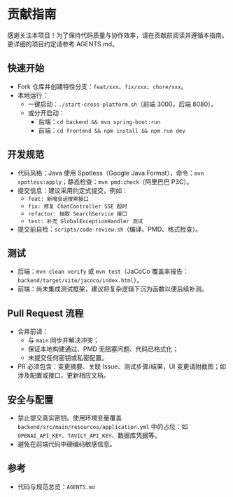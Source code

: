 # 贡献指南

感谢关注本项目！为了保持代码质量与协作效率，请在贡献前阅读并遵循本指南。更详细的项目约定请参考 AGENTS.md。

## 快速开始
- Fork 仓库并创建特性分支：`feat/xxx`、`fix/xxx`、`chore/xxx`。
- 本地运行：
  - 一键启动：`./start-cross-platform.sh`（前端 3000，后端 8080）。
  - 或分开启动：
    - 后端：`cd backend && mvn spring-boot:run`
    - 前端：`cd frontend && npm install && npm run dev`

## 开发规范
- 代码风格：Java 使用 Spotless（Google Java Format），命令：`mvn spotless:apply`；静态检查：`mvn pmd:check`（阿里巴巴 P3C）。
- 提交信息：建议采用约定式提交，例如：
  - `feat: 新增会话搜索接口`
  - `fix: 修复 ChatController SSE 超时`
  - `refactor: 抽取 SearchService 接口`
  - `test: 补充 GlobalExceptionHandler 测试`
- 提交前自检：`scripts/code-review.sh`（编译、PMD、格式检查）。

## 测试
- 后端：`mvn clean verify` 或 `mvn test`（JaCoCo 覆盖率报告：`backend/target/site/jacoco/index.html`）。
- 前端：尚未集成测试框架，建议将复杂逻辑下沉为函数以便后续补测。

## Pull Request 流程
- 合并前请：
  - 与 `main` 同步并解决冲突；
  - 保证本地构建通过、PMD 无阻塞问题、代码已格式化；
  - 未提交任何密钥或私密配置。
- PR 必须包含：变更摘要、关联 Issue、测试步骤/结果，UI 变更请附截图；如涉及配置或接口，更新相应文档。

## 安全与配置
- 禁止提交真实密钥。使用环境变量覆盖 `backend/src/main/resources/application.yml` 中的占位：如 `OPENAI_API_KEY`、`TAVILY_API_KEY`、数据库凭据等。
- 避免在前端代码中硬编码敏感信息。

## 参考
- 代码与规范总览：`AGENTS.md`
